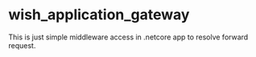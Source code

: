 # wish_application_gateway
This is just simple middleware access in .netcore app to resolve forward request.
